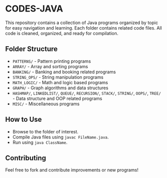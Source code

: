 # CODES-JAVA

This repository contains a collection of Java programs organized by topic for easy navigation and learning. Each folder contains related code files. All code is cleaned, organized, and ready for compilation.

## Folder Structure

- `PATTERNS/` - Pattern printing programs
- `ARRAY/` - Array and sorting programs
- `BANKING/` - Banking and booking related programs
- `STRING_OPS/` - String manipulation programs
- `MATH_LOGIC/` - Math and logic based programs
- `GRAPH/` - Graph algorithms and data structures
- `HASHMAP/`, `LINKEDLIST/`, `QUEUE/`, `RECURSION/`, `STACK/`, `STRING/`, `OOPS/`, `TREE/` - Data structure and OOP related programs
- `MISC/` - Miscellaneous programs

## How to Use

- Browse to the folder of interest.
- Compile Java files using `javac FileName.java`.
- Run using `java ClassName`.

## Contributing

Feel free to fork and contribute improvements or new programs!
